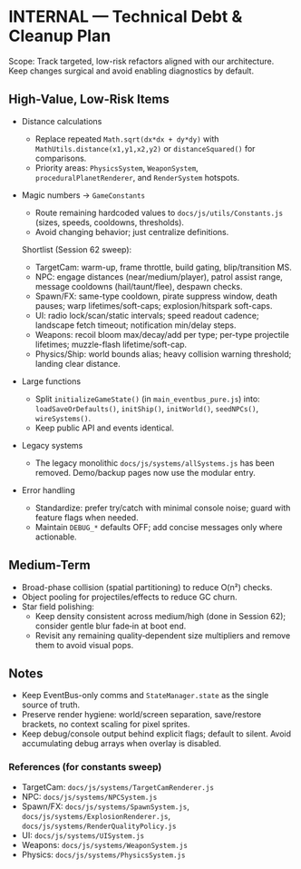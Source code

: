 # INTERNAL — Technical Debt & Cleanup Plan

Scope: Track targeted, low-risk refactors aligned with our architecture. Keep changes surgical and avoid enabling diagnostics by default.

## High-Value, Low-Risk Items

- Distance calculations
  - Replace repeated `Math.sqrt(dx*dx + dy*dy)` with `MathUtils.distance(x1,y1,x2,y2)` or `distanceSquared()` for comparisons.
  - Priority areas: `PhysicsSystem`, `WeaponSystem`, `proceduralPlanetRenderer`, and `RenderSystem` hotspots.

- Magic numbers → `GameConstants`
  - Route remaining hardcoded values to `docs/js/utils/Constants.js` (sizes, speeds, cooldowns, thresholds).
  - Avoid changing behavior; just centralize definitions.

  Shortlist (Session 62 sweep):
  - TargetCam: warm-up, frame throttle, build gating, blip/transition MS.
  - NPC: engage distances (near/medium/player), patrol assist range, message cooldowns (hail/taunt/flee), despawn checks.
  - Spawn/FX: same-type cooldown, pirate suppress window, death pauses; warp lifetimes/soft-caps; explosion/hitspark soft-caps.
  - UI: radio lock/scan/static intervals; speed readout cadence; landscape fetch timeout; notification min/delay steps.
  - Weapons: recoil bloom max/decay/add per type; per-type projectile lifetimes; muzzle-flash lifetime/soft-cap.
  - Physics/Ship: world bounds alias; heavy collision warning threshold; landing clear distance.

- Large functions
  - Split `initializeGameState()` (in `main_eventbus_pure.js`) into: `loadSaveOrDefaults()`, `initShip()`, `initWorld()`, `seedNPCs()`, `wireSystems()`.
  - Keep public API and events identical.

- Legacy systems
  - The legacy monolithic `docs/js/systems/allSystems.js` has been removed. Demo/backup pages now use the modular entry.

- Error handling
  - Standardize: prefer try/catch with minimal console noise; guard with feature flags when needed.
  - Maintain `DEBUG_*` defaults OFF; add concise messages only where actionable.

## Medium-Term

- Broad-phase collision (spatial partitioning) to reduce O(n²) checks.
- Object pooling for projectiles/effects to reduce GC churn.
- Star field polishing:
  - Keep density consistent across medium/high (done in Session 62); consider gentle blur fade‑in at boot end.
  - Revisit any remaining quality‑dependent size multipliers and remove them to avoid visual pops.

## Notes

- Keep EventBus-only comms and `StateManager.state` as the single source of truth.
- Preserve render hygiene: world/screen separation, save/restore brackets, no context scaling for pixel sprites.
 - Keep debug/console output behind explicit flags; default to silent. Avoid accumulating debug arrays when overlay is disabled.

### References (for constants sweep)
- TargetCam: `docs/js/systems/TargetCamRenderer.js`
- NPC: `docs/js/systems/NPCSystem.js`
- Spawn/FX: `docs/js/systems/SpawnSystem.js`, `docs/js/systems/ExplosionRenderer.js`, `docs/js/systems/RenderQualityPolicy.js`
- UI: `docs/js/systems/UISystem.js`
- Weapons: `docs/js/systems/WeaponSystem.js`
- Physics: `docs/js/systems/PhysicsSystem.js`
